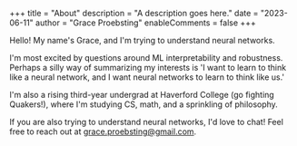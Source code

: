 +++
title = "About"
description = "A description goes here."
date = "2023-06-11"
author = "Grace Proebsting"
enableComments = false
+++

Hello! My name's Grace, and I'm trying to understand neural networks.

I'm most excited by questions around ML interpretability and robustness. Perhaps a silly way of summarizing my interests is 'I want to learn to think like a neural network, and I want neural networks to learn to think like us.'

I'm also a rising third-year undergrad at Haverford College (go fighting Quakers!), where I'm studying CS, math, and a sprinkling of philosophy.

If you are also trying to understand neural networks, I'd love to chat! Feel free to reach out at grace.proebsting@gmail.com.

